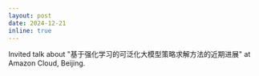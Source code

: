 ```yaml
---
layout: post
date: 2024-12-21
inline: true
---
```


Invited talk about "基于强化学习的可泛化大模型策略求解方法的近期进展" at Amazon Cloud, Beijing.
